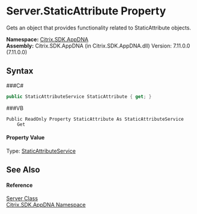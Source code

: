 # Server.StaticAttribute Property 
 

Gets an object that provides functionality related to StaticAttribute objects.

**Namespace:**&nbsp;<a href="N_Citrix_SDK_AppDNA">Citrix.SDK.AppDNA</a><br />**Assembly:**&nbsp;Citrix.SDK.AppDNA (in Citrix.SDK.AppDNA.dll) Version: 7.11.0.0 (7.11.0.0)

## Syntax

###C#
```csharp
public StaticAttributeService StaticAttribute { get; }
```

###VB
```vbnet
Public ReadOnly Property StaticAttribute As StaticAttributeService
	Get
```


#### Property Value
Type: <a href="T_Citrix_SDK_AppDNA_StaticAttributeService">StaticAttributeService</a>

## See Also


#### Reference
<a href="T_Citrix_SDK_AppDNA_Server">Server Class</a><br /><a href="N_Citrix_SDK_AppDNA">Citrix.SDK.AppDNA Namespace</a><br />